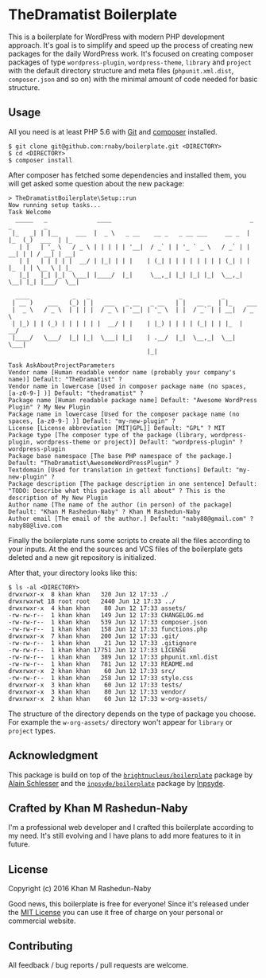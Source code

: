 # TheDramatist Boilerplate

This is a boilerplate for WordPress with modern PHP development approach. It's goal is to simplify and speed up the process of creating new packages for the daily WordPress work. It's focused on creating composer packages of type `wordpress-plugin`, `wordpress-theme`, `library` and `project` with the default directory structure and meta files (`phpunit.xml.dist`, `composer.json` and so on) with the minimal amount of code needed for basic structure.

## Usage

All you need is at least PHP 5.6 with [Git](https://git-scm.com/) and [composer](https://getcomposer.org/) installed. 

```
$ git clone git@github.com:rnaby/boilerplate.git <DIRECTORY>
$ cd <DIRECTORY>
$ composer install
```

After composer has fetched some dependencies and installed them, you will get asked some question about the new package:

```
> TheDramatistBoilerplate\Setup::run
Now running setup tasks...
Task Welcome
  _____   _              ____                                       _     _         _   
 |_   _| | |__     ___  |  _ \   _ __    __ _   _ __ ___     __ _  | |_  (_)  ___  | |_ 
   | |   | '_ \   / _ \ | | | | | '__|  / _` | | '_ ` _ \   / _` | | __| | | / __| | __|
   | |   | | | | |  __/ | |_| | | |    | (_| | | | | | | | | (_| | | |_  | | \__ \ | |_ 
   |_|   |_| |_|  \___| |____/  |_|     \__,_| |_| |_| |_|  \__,_|  \__| |_| |___/  \__|
                                                                                        
  ____            _   _                         _           _          
 | __ )    ___   (_) | |   ___   _ __   _ __   | |   __ _  | |_    ___ 
 |  _ \   / _ \  | | | |  / _ \ | '__| | '_ \  | |  / _` | | __|  / _ \
 | |_) | | (_) | | | | | |  __/ | |    | |_) | | | | (_| | | |_  |  __/
 |____/   \___/  |_| |_|  \___| |_|    | .__/  |_|  \__,_|  \__|  \___|
                                       |_|                             
                                       
Task AskAboutProjectParameters
Vendor name [Human readable vendor name (probably your company's name)] Default: "TheDramatist" ?
Vendor name in lowercase [Used in composer package name (no spaces, [a-z0-9-] )] Default: "thedramatist" ?
Package name [Human readable package name] Default: "Awesome WordPress Plugin" ? My New Plugin
Package name in lowercase [Used for the composer package name (no spaces, [a-z0-9-] )] Default: "my-new-plugin" ?
License [License abbreviation [MIT|GPL]] Default: "GPL" ? MIT
Package type [The composer type of the package (library, wordpress-plugin, wordpress-theme or project)] Default: "wordpress-plugin" ? wordpress-plugin
Package base namespace [The base PHP namespace of the package.] Default: "TheDramatist\AwesomeWordPressPlugin" ?
Textdomain [Used for translation in gettext functions] Default: "my-new-plugin" ?
Package description [The package description in one sentence] Default: "TODO: Describe what this package is all about" ? This is the description of My New Plugin
Author name [The name of the author (in person) of the package] Default: "Khan M Rashedun-Naby" ? Khan M Rashedun-Naby
Author email [The email of the author.] Default: "naby88@gmail.com" ? naby88@live.com
```

Finally the boilerplate runs some scripts to create all the files according to your inputs. At the end the sources and VCS files of the boilerplate gets deleted and a new git repository is initialized.

After that, your directory looks like this:

```
$ ls -al <DIRECTORY>
drwxrwxr-x  8 khan khan   320 Jun 12 17:33 ./
drwxrwxrwt 18 root root   2440 Jun 12 17:33 ../
drwxrwxr-x  4 khan khan    80 Jun 12 17:33 assets/
-rw-rw-r--  1 khan khan   149 Jun 12 17:33 CHANGELOG.md
-rw-rw-r--  1 khan khan   539 Jun 12 17:33 composer.json
-rw-rw-r--  1 khan khan   158 Jun 12 17:33 functions.php
drwxrwxr-x  7 khan khan   200 Jun 12 17:33 .git/
-rw-rw-r--  1 khan khan    21 Jun 12 17:33 .gitignore
-rw-rw-r--  1 khan khan 17751 Jun 12 17:33 LICENSE
-rw-rw-r--  1 khan khan   389 Jun 12 17:33 phpunit.xml.dist
-rw-rw-r--  1 khan khan   781 Jun 12 17:33 README.md
drwxrwxr-x  2 khan khan    60 Jun 12 17:33 src/
-rw-rw-r--  1 khan khan   258 Jun 12 17:33 style.css
drwxrwxr-x  3 khan khan    60 Jun 12 17:33 tests/
drwxrwxr-x  3 khan khan    80 Jun 12 17:33 vendor/
drwxrwxr-x  2 khan khan    60 Jun 12 17:33 w-org-assets/
```

The structure of the directory depends on the type of package you choose. For example the `w-org-assets/` directory won't appear for `library` or `project` types.

## Acknowledgment

This package is build on top of the [`brightnucleus/boilerplate`](https://github.com/brightnucleus/boilerplate) package by [Alain Schlesser](http://www.alainschlesser.com/) and the [`inpsyde/boilerplate`](https://github.com/inpsyde/boilerplate) package by [Inpsyde](https://inpsyde.com/).

## Crafted by Khan M Rashedun-Naby

I'm a professional web developer and I crafted this boilerplate according to my need. It's still evolving and I have plans to add more features to it in future. 

## License

Copyright (c) 2016 Khan M Rashedun-Naby

Good news, this boilerplate is free for everyone! Since it's released under the [MIT License](LICENSE) you can use it free of charge on your personal or commercial website.

## Contributing

All feedback / bug reports / pull requests are welcome.
